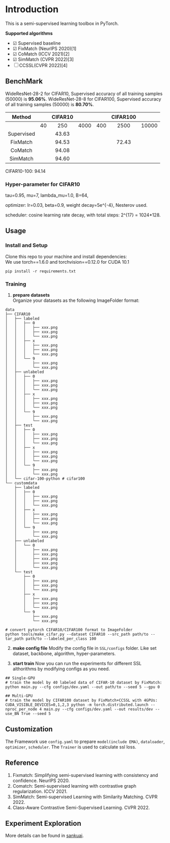 # Introduction
This is a semi-supervised learning toolbox in PyTorch. 

**Supported algorithms**
- &#9745; Supervised baseline
- &#9745; FixMatch (NeurIPS 2020)[1]
- &#9745; CoMatch (ICCV 2021)[2]
- &#9745; SimMatch (CVPR 2022)[3]
- &#9744; CCSSL(CVPR 2022)[4]



## BenchMark

WideResNet-28-2 for CIFAR10, Supervised accuracy of all training samples (50000) is **95.06%**.
WideResNet-28-8 for CIFAR100, Supervised accuracy of all training samples (50000) is **80.70%**.

| Method |       |CIFAR10 |       |       |CIFAR100|      |
|:------:|:-----:|:------:|:-----:|:-----:|:------:|:----:|
|        |  40   |  250   | 4000  |  400  | 2500  | 10000 |
|Supervised|     | 43.63 |   |    |   |  |
|FixMatch|     | 94.53 |   |    | 72.43 |  |
|CoMatch |     | 94.08 |   |    |   |  |
|SimMatch|     | 94.60 |   |    |   |  |


CIFAR10-100: 94.14

### Hyper-parameter for CIFAR10

tau=0.95, mu=7, lambda_mu=1.0, B=64, 

optimizer: lr=0.03, beta=0.9, weight decay=5e^{-4}, Nesterov used.

scheduler: cosine learning rate decay, with total steps: 2^{17} = 1024*128.


## Usage
### Install and Setup
Clone this repo to your machine and install dependencies:  
We use torch==1.6.0 and torchvision==0.12.0 for CUDA 10.1  

```
pip install -r requirements.txt
```
### Training
1. **prepare datasets**  
Organize your datasets as the following ImageFolder format:

```
data
├── CIFAR10
│   ├── labeled
│   │   ├── 0
│   │   │   ├── xxx.png
│   │   │   ├── xxx.png
│   │   │   └── xxx.png
│   │   ├── x
│   │   │   ├── xxx.png
│   │   │   ├── xxx.png
│   │   │   └── xxx.png
│   │   └── 9
│   │       ├── xxx.png
│   │       └── xxx.png
│   ├── unlabeled
│   │   ├── 0
│   │   │   ├── xxx.png
│   │   │   ├── xxx.png
│   │   │   └── xxx.png
│   │   ├── x
│   │   │   ├── xxx.png
│   │   │   ├── xxx.png
│   │   │   └── xxx.png
│   │   └── 9
│   │       ├── xxx.png
│   │       └── xxx.png
│   ├── test
│   │   ├── 0
│   │   │   ├── xxx.png
│   │   │   ├── xxx.png
│   │   │   └── xxx.png
│   │   ├── x
│   │   │   ├── xxx.png
│   │   │   ├── xxx.png
│   │   │   └── xxx.png
│   │   └── 9
│   │       ├── xxx.png
│   │       └── xxx.png
│   └── cifar-100-python # cifar100
└── customdata
    ├── labeled
    │   ├── 0
    │   │   ├── xxx.png
    │   │   ├── xxx.png
    │   │   └── xxx.png
    │   ├── x
    │   │   ├── xxx.png
    │   │   ├── xxx.png
    │   │   └── xxx.png
    │   └── 9
    │       ├── xxx.png
    │       └── xxx.png
    ├── unlabeled
    │   └── 0
    │       ├── xxx.png
    │       ├── xxx.png
    │       ├── xxx.png
    │       ├── xxx.png
    │       └── xxx.png
    └── test
        ├── 0
        │   ├── xxx.png
        │   ├── xxx.png
        │   └── xxx.png
        ├── x
        │   ├── xxx.png
        │   ├── xxx.png
        │   └── xxx.png
        └── 9
            ├── xxx.png
            └── xxx.png
```

```
# convert pytorch CIFAR10/CIFAR100 format to ImageFolder
python tools/make_cifar.py --dataset CIFAR10 --src_path path/to --tar_path path/to --labeled_per_class 100
```
2. **make config file**
Modify the config file in `SSL/configs` folder. Like set dataset, backbone, algorithm, hyper-parameters.

3. **start train**
Now you can run the experiments for different SSL althorithms by modifying configs as you need.  

```
## Single-GPU
# train the model by 40 labeled data of CIFAR-10 dataset by FixMatch:
python main.py --cfg configs/dev.yaml --out path/to --seed 5 --gpu 0

## Multi-GPU
# train the model by CIFAR100 dataset by FixMatch+CCSSL with 4GPUs:
CUDA_VISIBLE_DEVICES=0,1,2,3 python -m torch.distributed.launch --nproc_per_node 4 main.py --cfg configs/dev.yaml --out results/dev --use_BN True --seed 5
```


## Customization
The Framework use `config.yaml` to prepare `model(include EMA)`, `dataloader`, `optimizer`, `scheduler`. The `Trainer` is used to calculate ssl loss. 



## Reference

1. Fixmatch: Simplifying semi-supervised learning with consistency and confidence. NeurIPS 2020.
2. Comatch: Semi-supervised learning with contrastive graph regularization. ICCV 2021.
3. SimMatch: Semi-supervised Learning with Similarity Matching. CVPR 2022.
4. Class-Aware Contrastive Semi-Supervised Learning. CVPR 2022.



## Experiment Exploration

More details can be found in [sankuai](https://km.sankuai.com/page/1327603307).